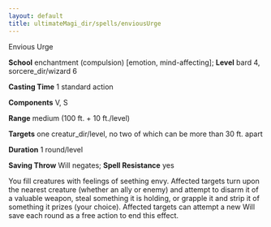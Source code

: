 ```yaml
---
layout: default
title: ultimateMagi_dir/spells/enviousUrge
---
```

Envious Urge

**School** enchantment (compulsion) [emotion, mind-affecting]; **Level** bard 4, sorcere_dir/wizard 6

**Casting Time** 1 standard action

**Components** V, S

**Range** medium (100 ft. + 10 ft./level)

**Targets** one creatur_dir/level, no two of which can be more than 30 ft. apart

**Duration** 1 round/level

**Saving Throw** Will negates; **Spell Resistance** yes

You fill creatures with feelings of seething envy. Affected targets turn upon the nearest creature (whether an ally or enemy) and attempt to disarm it of a valuable weapon, steal something it is holding, or grapple it and strip it of something it prizes (your choice). Affected targets can attempt a new Will save each round as a free action to end this effect.

